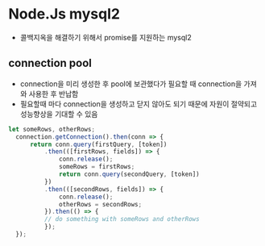 # Node.Js mysql2
* 콜백지옥을 해결하기 위해서 promise를 지원하는 mysql2

## connection pool
* connection을 미리 생성한 후 pool에 보관했다가 필요할 때 connection을 가져와 사용한 후 반납함
* 필요할때 마다 connection을 생성하고 닫지 않아도 되기 때문에 자원이 절약되고 성능향상을 기대할 수 있음

```javascript
let someRows, otherRows;
  connection.getConnection().then(conn => {
      return conn.query(firstQuery, [token])
          .then(([firstRows, fields]) => {
              conn.release();
              someRows = firstRows;
              return conn.query(secondQuery, [token])
          })
          .then(([secondRows, fields]) => {
              conn.release();
              otherRows = secondRows;
          }).then(() => {
          // do something with someRows and otherRows
          });
  });
```
